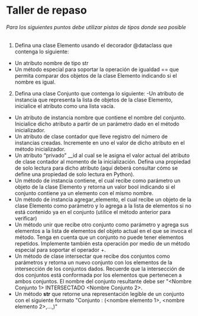 # Taller de repaso
###### Para los siguientes puntos debe utilizar pistas de tipos donde sea posible

1. Defina una clase Elemento usando el decorador @dataclass que contenga lo siguiente:
- Un atributo nombre de tipo str
- Un método especial para soportar la operación de igualdad == que permita comparar dos objetos de la clase Elemento indicando si el nombre es igual.

2. Defina una clase Conjunto que contenga lo siguiente:
-Un atributo de instancia que representa la lista de objetos de la clase Elemento, inicialice el atributo como una lista vacía.
- Un atributo de instancia nombre que contiene el nombre del conjunto. Inicialice dicho atributo a partir de un parámetro dado en el método inicializador.
- Un atributo de clase contador que lleve registro del número de instancias creadas. Incremente en uno el valor de dicho atributo en el método inicializador.
- Un atributo “privado” __id al cual se le asigna el valor actual del atributo de clase contador al momento de la inicialización. Defina una propiedad de solo lectura para dicho atributo (aquí deberá consultar cómo se define una propiedad de solo lectura en Python).
- Un método de instancia contiene, el cual recibe como parámetro un objeto de la clase Elemento y retorna un valor bool indicando si el conjunto contiene ya un elemento con el mismo nombre.
- Un método de instancia agregar_elemento, el cual recibe un objeto de la clase Elemento como parámetro y lo agrega a la lista de elementos si no está contenido ya en el conjunto (utilice el método anterior para verificar)
- Un método unir que recibe otro conjunto como parámetro y agrega sus elementos a la lista de elementos del objeto actual en el que se invoca el método. Tenga en cuenta que un conjunto no puede tener elementos repetidos. Implemente también esta operación por medio de un método especial para soportar el operador +.
- Un método de clase intersectar que recibe dos conjuntos como parámetros y retorna un nuevo conjunto con los elementos de la intersección de los conjuntos dados. Recuerde que la intersección de dos conjuntos está conformada por los elementos que pertenecen a ambos conjuntos. El nombre del conjunto resultante debe ser "<Nombre Conjunto 1> INTERSECTADO <Nombre Conjunto 2>.
- Un método __str__ que retorne una representación legible de un conjunto con el siguiente formato
"Conjunto <nombre>: (<nombre elemento 1>, <nombre elemento 2>,...,<nombre elemento n>)"
